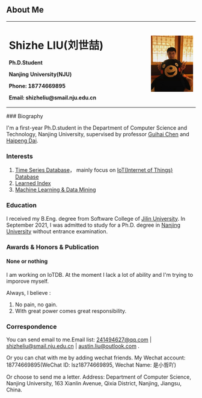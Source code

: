 ## About Me
<table border="0">
  <tr>
    <td width="75%">
      <h1>Shizhe LIU(刘世喆)</h1>
      <p><b>Ph.D.Student</b></p>
      <p><b>Nanjing University(NJU)</b></p>
      <p><b>Phone: 18774669895</b></p>
      <p><b>Email: shizheliu@smail.nju.edu.cn</b></p>
    </td>
    <td width="25%">
      <img src="/image3.jpg" width="100%">
    </td>
  </tr>
</table>
### Biography

I'm a first-year Ph.D.student in the Department of Computer Science and Technology, Nanjing University, supervised by professor [Guihai Chen](http://cs.nju.edu.cn/gchen) and [Haipeng Dai](https://cs.nju.edu.cn/daihp/).

### Interests

1. [Time Series Database](https://github.com/Josehokec/Time-Series-Database)， mainly focus on [IoT(Internet of Things) Database](https://iotdb.apache.org/zh/)
2. [Learned Index](https://dl.acm.org/doi/pdf/10.1145/3183713.3196909)
3. [Machine Learning & Data Mining](http://www.lamda.nju.edu.cn/CH.MainPage.ashx)

### Education
I received my B.Eng. degree from Software College of [Jilin University](https://www.jlu.edu.cn/). 
In September 2021, I was admitted to study for a Ph.D. degree in [Nanjing University](https://www.nju.edu.cn/) without entrance examination.

### Awards & Honors & Publication
#### None or nothing
I am working on IoTDB. At the moment I lack a lot of ability and I'm trying to imporove myself.

Always, I believe : 
1. No pain, no gain.
2. With great power comes great responsibility.

### Correspondence
You can send email to me.Email list: 241494627@qq.com | shizheliu@smail.nju.edu.cn | austin.liu@outlook.com .

Or you can chat with me by adding wechat friends. My Wechat account: 18774669895(WeChat ID: lsz18774669895, Wechat Name: 是小哲吖)
 
Or choose to send me a letter. Address: Department of Computer Science, Nanjing University, 163 Xianlin Avenue, Qixia District, Nanjing, Jiangsu, China.
